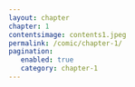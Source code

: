 ```yaml
---
layout: chapter
chapter: 1
contentsimage: contents1.jpeg
permalink: /comic/chapter-1/
pagination:
   enabled: true
   category: chapter-1
---
```

